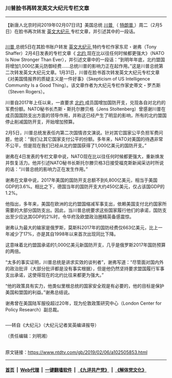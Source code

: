 ### 川普脸书再转发英文大纪元专栏文章
------------------------

<div class="post_content">
 <div class="arttop arttop2">
  <p class="blue18 title">
   【新唐人北京时间2019年02月07日讯】美国总统
   <a href="https://www.ntdtv.com/gb/川普.htm">
    川普
   </a>
   （
   <a href="https://www.ntdtv.com/gb/特朗普.htm">
    特朗普
   </a>
   ）周二（2月5日）在脸书再次转发
   <a href="https://www.ntdtv.com/gb/英文大纪元.htm">
    英文大纪元
   </a>
   专栏文章，并引述其中的一段话。
  </p>
 </div>
 <div class="column" id="artbody">
  <div class="adshow300" id="inarticle_ad300">
   <div data-cb-ad-id="inside-content-300" data-google-query-id="CKuMpJf1p-ACFc6MfgodEgUEoQ" id="div-gpt-ad-1399580982834-0">
    <div id="google_ads_iframe_/5965368/DJYcn_news_article_below_header_F4_336x250_0__container__">
    </div>
   </div>
  </div>
  <p>
   <a href="https://www.ntdtv.com/gb/川普.htm">
    川普
   </a>
   总统5日在其脸书账户转发
   <a href="https://www.ntdtv.com/gb/英文大纪元.htm">
    英文大纪元
   </a>
   特约专栏作家东尼・谢弗（Tony Shaffer）2月4日发表的专栏文章《
   <a href="https://www.ntdtv.com/gb/北约.htm">
    北约
   </a>
   现在比以往任何时候都更强大》（NATO Is Now Stronger Than Ever），并引述文章中的一段话：“到明年年底，北约盟国将增加1,000亿美元防御经费……总统川普的影响力正在起作用。”这是川普总统第二次转发英文大纪元文章。1月31日，川普在脸书首次转发英文大纪元专栏文章《对美国情报界的质疑主义是一件好事》（Skepticism of US Intelligence Community Is a Good Thing）。该文章作者为大纪元专栏作家史蒂文・罗杰斯（Steven Rogers）。
  </p>
  <p>
   川普自2017年上任以来，一直要求
   <a href="https://www.ntdtv.com/gb/北约.htm">
    北约
   </a>
   成员国增加国防开支，兑现各自对北约的军费份额。NATO秘书长杰斯・斯托尔滕贝格（Jens Stoltenberg）曾感谢川普在成员国国防支出方面的领导作用，并称这已经产生了明显的影响，所有的北约盟国停止削减国防开支，开始增加预算。
  </p>
  <p>
   2月5日，川普总统发表任内第二次国情咨文演说。针对其它国家公平负担军费问题，他说：“我们让其它国家支付公平的份额。多年来，NATO对美国的待遇非常不公平，但是现在我们已经从北约盟国获得了1,000亿美元的国防开支。”
  </p>
  <p>
   谢弗在4日发表的专栏文章中说，NATO现在比以往任何时候都更强大，重新焕发并恢复活力。他并引述NATO秘书长斯托尔滕贝格3日接受福克斯新闻采访时所说的话：“川普总统的影响力正在发生作用。”
  </p>
  <p>
   谢弗在文章中说，2017年美国的国防开支总额不到6,800亿美元，相当于美国GDP的3.6%。相比之下，德国当年的国防开支大约450亿美元，仅占该国GDP的1.2%。
  </p>
  <p>
   他指出，多年来，美国在欧洲的北约盟国缩减军事支出，依赖美国支付北约国家所需要的大部分国防支出。因此，当川普总统要求这些国家履行他们的承诺，国防支出至少应达其GDP的2%时，令华府及欧盟政治圈精英备感震惊。
  </p>
  <p>
   谢弗认为最大的输家是俄罗斯，莫斯科2017年的国防经费仅663亿美元，比上一年减少了17%，亦是其自1998年以来首次出现同比下降。
  </p>
  <p>
   这意味着北约盟国承诺的1,000亿美元新国防开支，几乎是俄罗斯2017年国防预算的两倍。
  </p>
  <p>
   “太多的事实证明，川普总统是讲求实效的谈判者”，谢弗写道：“尽管面对国内外的政治批评（大部分批评都是没有事实根据），但是他仍然坚持要求盟国履行军事支出承诺，这使得现在的北约比往来都更为强大。”
  </p>
  <p>
   “他的政策具有实力，他类似里根总统的国家安全观是有必要的，他的目标是保护美国和盟国的利益。”谢弗总结说。
  </p>
  <p>
   谢弗曾在美国陆军服役超过20年，现为伦敦政策研究中心（London Center for Policy Research）副总裁。
  </p>
 </div>
 <p>
  ──转自《大纪元》（大纪元记者吴英编译报导）
 </p>
 <p>
  （责任编辑：刘明湘）
 </p>
 <div class="single_ad">
 </div>
</div>

<br/>原文链接：https://www.ntdtv.com/gb/2019/02/06/a102505853.html


------------------------
#### [首页](https://github.com/gfw-breaker/banned-news/blob/master/README.md) &nbsp;|&nbsp; [Web代理](https://github.com/labour-camp/helloworld) &nbsp;|&nbsp; [一键翻墙软件](https://github.com/gfw-breaker/nogfw/blob/master/README.md) &nbsp;|&nbsp; [《九评共产党》](https://github.com/gfw-breaker/9ping.md/blob/master/README.md#九评之一评共产党是什么) &nbsp;|&nbsp; [《解体党文化》](https://github.com/gfw-breaker/jtdwh.md/blob/master/README.md#绪论)

